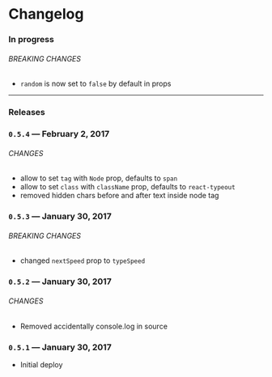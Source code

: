 # Changelog

### In progress

###### BREAKING CHANGES

- `random` is now set to `false` by default in props

---

### Releases

### `0.5.4` — February 2, 2017

###### CHANGES

- allow to set `tag` with `Node` prop, defaults to `span`
- allow to set `class` with `className` prop, defaults to `react-typeout`
- removed hidden chars before and after text inside node tag

### `0.5.3` — January 30, 2017

###### BREAKING CHANGES

- changed `nextSpeed` prop to `typeSpeed`

### `0.5.2` — January 30, 2017

###### CHANGES

- Removed accidentally console.log in source

### `0.5.1` — January 30, 2017

- Initial deploy
